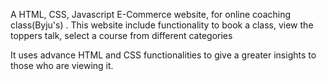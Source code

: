 A HTML, CSS, Javascript E-Commerce website, for online coaching class(Byju's) .
This website include functionality to book a class, view the toppers talk, select a course from different categories

It uses advance HTML and CSS functionalities to give a greater insights to those who are viewing it.

